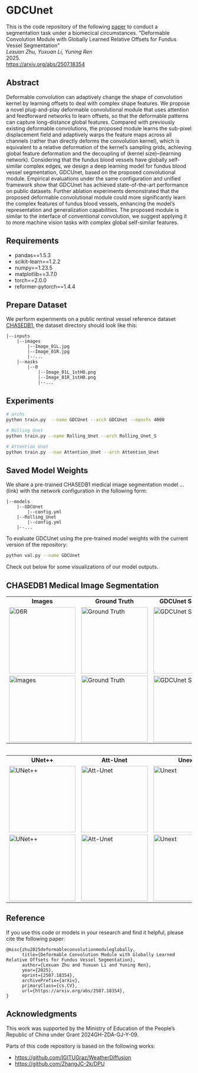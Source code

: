 # GDCUnet

This is the code repository of the following [paper](https://arxiv.org/abs/2507.18354) to conduct a segmentation task under a biomecical circumstances.
"Deformable Convolution Module with Globally Learned Relative Offsets for Fundus Vessel Segmentation"\
<em>Lexuan Zhu, Yuxuan Li, Yuning Ren</em>\
2025.\
https://arxiv.org/abs/2507.18354



## Abstract
Deformable convolution can adaptively change the shape of convolution kernel by learning offsets to deal with complex shape features. We propose a novel plug-and-play deformable convolutional module that uses attention and feedforward networks to learn offsets, so that the deformable patterns can capture long-distance global features. Compared with previously existing deformable convolutions, the proposed module learns the sub-pixel displacement field and adaptively warps the feature maps across all channels (rather than directly deforms the convolution kernel), which is equivalent to a relative deformation of the kernel’s sampling grids, achieving global feature deformation and the decoupling of (kernel size)–(learning network). Considering that the fundus blood vessels have globally self-similar complex edges, we design a deep learning model for fundus blood vessel segmentation, GDCUnet, based on the proposed convolutional module. Empirical evaluations under the same configuration and unified framework show that GDCUnet has achieved state-of-the-art performance on public datasets. Further ablation experiments demonstrated that the proposed deformable convolutional module could more significantly learn the complex features of fundus blood vessels, enhancing the model’s representation and generalization capabilities. The proposed module is similar to the interface of conventional convolution, we suggest applying it to more machine vision tasks with complex global self-similar features.



## Requirements

* pandas==1.5.3
* scikit-learn==1.2.2
* numpy==1.23.5
* matplotlib==3.7.0
* torch==2.0.0
* reformer-pytorch==1.4.4

## Prepare Dataset

We perform experiments on a public rentinal vessel reference dataset [CHASEDB1](https://researchdata.kingston.ac.uk/96/), the dataset directory should look like this:

    |--inputs
        |--images
            |--Image_01L.jpg
            |--Image_01R.jpg
            |--...
        |--masks
            |--0
                |--Image_01L_1stHO.png
                |--Image_01R_1stHO.png
                |--...

## Experiments

```bash
# archs
python train.py  --name GDCUnet --arch GDCUnet --epochs 4000

# Rolling Unet
python train.py --name Rolling_Unet --arch Rolling_Unet_S

# Attention Unet
python train.py --nae Attention_Unet --arch Attention_Unet

```




## Saved Model Weights

We share a pre-trained CHASEDB1 medical image segmentation model ...(link) with the network configuration in the following form:

    |--models
        |--GDCUnet
            |--config.yml
        |--Rolling_Unet
            |--config.yml
        |--...

To evaluate GDCUnet using the pre-trained model weights with the current version of the repository:

```bash
python val.py --name GDCUnet
```



Check out below for some visualizations of our model outputs.

## CHASEDB1 Medical Image Segmentation

<table border='0' cellspacing='0' cellpadding='0'>
  <tr>
    <td align="center"><b>Images</td>
    <td align="center"><b>Ground Truth</td>
    <td align="center"><b>GDCUnet Setting 3</td>
    <td align="center"><b>GDCUnet Setting 5</td>
    <td align="center"><b>Rolling UNet</td>
    <td align="center"><b>UNet</td>

  <tr>
    <td><img width='180' height="180" alt="06R" src="https://github.com/user-attachments/assets/60cf13f1-e313-4055-a385-db2a8257a275">
  </td>
    <td> <img width="180" height="180" alt="Ground Truth" src="https://github.com/user-attachments/assets/0a2cc6c4-cbcb-4731-ae06-a6ed3f3a985c"> 
  </td>
    <td> <img width="180" height="180" alt="GDCUnet Setting 3" src="https://github.com/user-attachments/assets/970b3e17-8456-4f84-b45d-7e871a7e8c55"> 
  </td>
    <td> <img width="180" height="180" alt="GDCUnet Setting 5" src="https://github.com/user-attachments/assets/fd6807c3-7ac2-4fe6-bd5a-ac1fb7ff39ce"> 
  </td>
    <td> <img width="180" height="180" alt="Rolling UNet" src="https://github.com/user-attachments/assets/62259e04-d675-428b-976d-a1174c73e30a">
    
  </td>
    <td> <img width="180" height="180" alt="UNet" src="https://github.com/user-attachments/assets/dfb457b2-4e5a-4891-a0c4-0e9cc810a6a9">
  </td>
    
  <tr>


  <tr>
    <td> <img width="180" height="180" alt="images" src="https://github.com/user-attachments/assets/81970617-c6d0-45e2-b299-244b7ddac692">
  </td>
    <td> <img width="180" height="180" alt="Ground Truth" src="https://github.com/user-attachments/assets/599b0699-d409-40aa-80a7-fc669baa9500">
  </td>
    <td> <img width="180" height="180" alt="GDCUnet Setting 3" src="https://github.com/user-attachments/assets/bd940568-ecf7-4c1e-996e-53979acbf178">
  </td>
    <td> <img width="180" height="180" alt="GDCUnet Setting 5" src="https://github.com/user-attachments/assets/ecde4be0-c42c-4dea-b0c5-992b6bb4bfe8">
  </td>
    <td> <img width="180" height="180" alt="Rolling UNet" src="https://github.com/user-attachments/assets/85603e57-3344-43ce-818a-b8960982949b">
    
  </td>
    <td> <img width="180" height="180" alt="UNet" src="https://github.com/user-attachments/assets/ca879939-25bc-4863-8933-f8bb75a70c78" >

  </td>
    
  <tr>
<table>

<table border='0' cellspacing='0' cellpadding='0'>
<tr>
    <td align="center"><b>UNet++</td>
    <td align="center"><b>Att-Unet</td>
    <td align="center"><b>Unext</td>
    <td align="center"><b>Uctransnet</td>
    <td align="center"><b>DconnNet</td>
    <td align="center"><b>DSCNet</td>
<tr>
    <td> <img width="180" height="180" alt="UNet++" src="https://github.com/user-attachments/assets/46f2599d-c0fb-4d0c-a78a-fc4574a92ce7"> 
 </td>
    <td> <img width="180" height="180" alt="Att-Unet" src="https://github.com/user-attachments/assets/7a16815f-9027-4ebf-9f95-af09fc3cd9fd"> 
 </td>
     <td> <img width="180" height="180" alt="Unext" src="https://github.com/user-attachments/assets/f882167a-e639-438f-a673-2a944410b420"> 
</td> 
    <td><img width="180" height="180" alt="Uctransnet" src="https://github.com/user-attachments/assets/13cb2833-ec08-45f1-b7a2-ce634939edd1">
</td>
    <td><img width="180" height="180" alt="DcnnNet" src="https://github.com/user-attachments/assets/53fa3b13-a29b-4d67-88c2-14e104600579">
</td>
    <td><img width="180" height="180" alt="DSCNet" src="https://github.com/user-attachments/assets/8e4f6171-b399-41da-a6a5-47f4e9b31337">
</td>
    

<tr>
    <td> <img width="180" height="180" alt="UNet++" src="https://github.com/user-attachments/assets/115eaaa7-b4c2-4683-9e9c-15e41e62f27d" >
 </td>
    <td> <img width="180" height="180" alt="Att-Unet" src="https://github.com/user-attachments/assets/6a2040a0-2bcc-4196-b948-b86852b4b50f"> 
 </td>
     <td> <img width="180" height="180" alt="Unext" src="https://github.com/user-attachments/assets/5616851d-82dd-43be-9e4a-49f05fa44464"> 
</td> 
    <td><img width="180" height="180" alt="Uctransnet" src="https://github.com/user-attachments/assets/6efab025-ed4c-47f1-9f66-fafd20453ef9">
</td>
    <td><img width="180" height="180" alt="DcnnNet" src="https://github.com/user-attachments/assets/99834bf6-c4c8-4dd7-a8e7-8e8a828a638d">
</td>
    <td><img width="180" height="180" alt="DSCNet" src="https://github.com/user-attachments/assets/c2d68c01-5c0a-4cb8-8dc4-1bd232fe9fec">
</td>
<tr>
    
<tr>
<table>


## Reference
If you use this code or models in your research and find it helpful, please cite the following paper:
```
@misc{zhu2025deformableconvolutionmoduleglobally,
      title={Deformable Convolution Module with Globally Learned Relative Offsets for Fundus Vessel Segmentation}, 
      author={Lexuan Zhu and Yuxuan Li and Yuning Ren},
      year={2025},
      eprint={2507.18354},
      archivePrefix={arXiv},
      primaryClass={cs.CV},
      url={https://arxiv.org/abs/2507.18354}, 
}
```

## Acknowledgments

This work was supported by the Ministry of Education of the People’s Republic of
China under Grant 2024GH-ZDA-GJ-Y-09.

Parts of this code repository is based on the following works:

* https://github.com/IGITUGraz/WeatherDiffusion
* https://github.com/ZhangJC-2k/DPU


